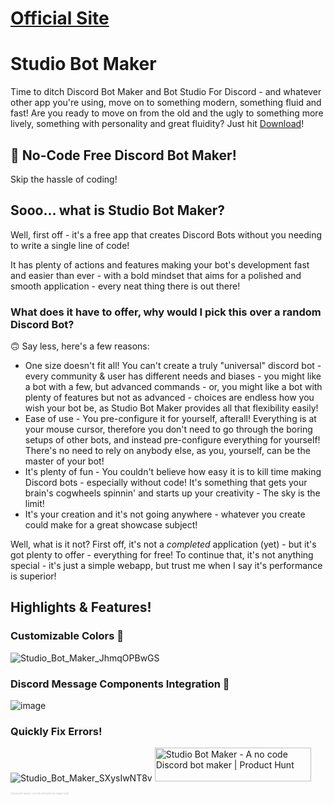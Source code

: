 # [Official Site](https://ratwashere.github.io/Studio-Bot-Maker/)

# Studio Bot Maker
Time to ditch Discord Bot Maker and Bot Studio For Discord - and whatever other app you're using, move on to something modern, something fluid and fast! Are you ready to move on from the old and the ugly to something more lively, something with personality and great fluidity? Just hit [Download](https://github.com/RatWasHere/Studio-Bot-Maker/releases/latest)!


## 🐛 No-Code **Free** Discord Bot Maker!
Skip the hassle of coding!


## Sooo... what is Studio Bot Maker?
Well, first off - it's a free app that creates Discord Bots without you needing to write a single line of code!

It has plenty of actions and features making your bot's development fast and easier than ever - with a bold mindset that aims for a polished and smooth application - every neat thing there is out there!

### What does it have to offer, why would I pick this over a random Discord Bot?
🙃 Say less, here's a few reasons:
- One size doesn't fit all! You can't create a truly "universal" discord bot - every community & user has different needs and biases - you might like a bot with a few, but advanced commands - or, you might like a bot with plenty of features but not as advanced - choices are endless how you wish your bot be, as Studio Bot Maker provides all that flexibility easily!
- Ease of use - You pre-configure it for yourself, afterall! Everything is at your mouse cursor, therefore you don't need to go through the boring setups of other bots, and instead pre-configure everything for yourself! There's no need to rely on anybody else, as you, yourself, can be the master of your bot!
- It's plenty of fun - You couldn't believe how easy it is to kill time making Discord bots - especially without code! It's something that gets your brain's cogwheels spinnin' and starts up your creativity - The sky is the limit!
- It's your creation and it's not going anywhere - whatever you create could make for a great showcase subject!

Well, what is it not? First off, it's not a *completed* application (yet) - but it's got plenty to offer - everything for free!
To continue that, it's not anything special - it's just a simple webapp, but trust me when I say it's performance is superior!




## Highlights & Features!

### Customizable Colors 🎨
![Studio_Bot_Maker_JhmqOPBwGS](https://github.com/RatWasHere/Studio-Bot-Maker/assets/100881234/efb25ed7-3e89-4420-9d36-1781b435f02e)

### Discord Message Components Integration 💪
![image](https://github.com/RatWasHere/Studio-Bot-Maker/assets/100881234/3bb28b7c-2244-45db-9b92-f0e9bbde1d60)

### Quickly Fix Errors!
![Studio_Bot_Maker_SXysIwNT8v](https://github.com/RatWasHere/Studio-Bot-Maker/assets/100881234/20dd5fe0-35fe-4a19-a1ee-21d049f26479)
<a href="https://www.producthunt.com/posts/studio-bot-maker?utm_source=badge-featured&utm_medium=badge&utm_souce=badge-studio&#0045;bot&#0045;maker" target="_blank"><img src="https://api.producthunt.com/widgets/embed-image/v1/featured.svg?post_id=396865&theme=dark" alt="Studio&#0032;Bot&#0032;Maker - A&#0032;no&#0032;code&#0032;Discord&#0032;bot&#0032;maker | Product Hunt" style="width: 250px; height: 54px;" width="250" height="54"/></a>

<div style="font-size: 4px; opacity: 0.25">Studio Bot Maker collects anonymous usage data.</div>